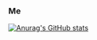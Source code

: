 ### Me

[![Anurag's GitHub stats](https://github-readme-stats.vercel.app/api?username=hevans90&show_icons=true&theme=dark)](https://github.com/anuraghazra/github-readme-stats)


<!--
**hevans90/hevans90** is a ✨ _special_ ✨ repository because its `README.md` (this file) appears on your GitHub profile.

Here are some ideas to get you started:

- 🔭 I’m currently working on ...
- 🌱 I’m currently learning ...
- 👯 I’m looking to collaborate on ...
- 🤔 I’m looking for help with ...
- 💬 Ask me about ...
- 📫 How to reach me: ...
- 😄 Pronouns: ...
- ⚡ Fun fact: ...
-->
